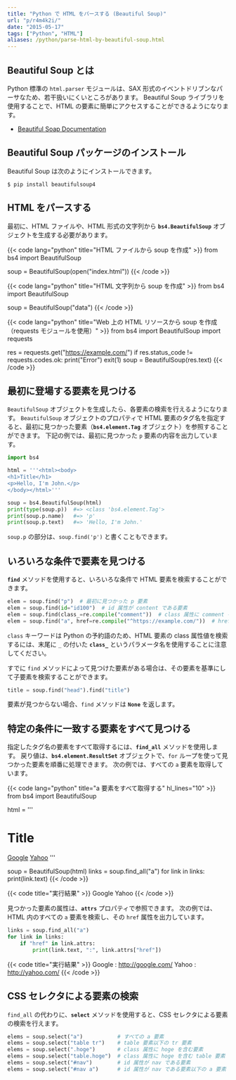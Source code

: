 ```yaml
---
title: "Python で HTML をパースする (Beautiful Soup)"
url: "p/r4m4k2i/"
date: "2015-05-17"
tags: ["Python", "HTML"]
aliases: /python/parse-html-by-beautiful-soup.html
---
```


Beautiful Soup とは
----

Python 標準の `html.parser` モジュールは、SAX 形式のイベントドリブンなパーサなため、若干扱いにくいところがあります。
Beautiful Soup ライブラリを使用することで、HTML の要素に簡単にアクセスすることができるようになります。

- [Beautiful Soap Documentation](http://www.crummy.com/software/BeautifulSoup/bs4/doc/)


Beautiful Soup パッケージのインストール
----

Beautiful Soup は次のようにインストールできます。

```console
$ pip install beautifulsoup4
```


HTML をパースする
----

最初に、HTML ファイルや、HTML 形式の文字列から __`bs4.BeautifulSoup`__ オブジェクトを生成する必要があります。

{{< code lang="python" title="HTML ファイルから soup を作成" >}}
from bs4 import BeautifulSoup

soup = BeautifulSoup(open("index.html"))
{{< /code >}}

{{< code lang="python" title="HTML 文字列から soup を作成" >}}
from bs4 import BeautifulSoup

soup = BeautifulSoup("<html>data</html>")
{{< /code >}}

{{< code lang="python" title="Web 上の HTML リソースから soup を作成（requests モジュールを使用）" >}}
from bs4 import BeautifulSoup
import requests

res = requests.get("https://example.com/")
if res.status_code != requests.codes.ok:
    print("Error")
    exit(1)
soup = BeautifulSoup(res.text)
{{< /code >}}


最初に登場する要素を見つける
----------------------------

`BeautifulSoup` オブジェクトを生成したら、各要素の検索を行えるようになります。
`BeautifulSoup` オブジェクトのプロパティで HTML 要素のタグ名を指定すると、最初に見つかった要素（__`bs4.element.Tag`__ オブジェクト）を参照することができます。
下記の例では、最初に見つかった `p` 要素の内容を出力しています。

```python
import bs4

html = '''<html><body>
<h1>Title</h1>
<p>Hello, I'm John.</p>
</body></html>'''

soup = bs4.BeautifulSoup(html)
print(type(soup.p))  #=> <class 'bs4.element.Tag'>
print(soup.p.name)   #=> 'p'
print(soup.p.text)   #=> 'Hello, I'm John.'
```

`soup.p` の部分は、`soup.find('p')` と書くこともできます。


いろいろな条件で要素を見つける
------------------------------

__`find`__ メソッドを使用すると、いろいろな条件で HTML 要素を検索することができます。

```python
elem = soup.find("p")  # 最初に見つかった p 要素
elem = soup.find(id="id100")  # id 属性が content である要素
elem = soup.find(class_=re.compile("comment"))  # class 属性に comment を含む要素
elem = soup.find("a", href=re.compile("^https://example.com/"))  # href に特定のドメイン名を含むリンク
```

`class` キーワードは Python の予約語のため、HTML 要素の class 属性値を検索するには、末尾に `_` の付いた __`class_`__ というパラメータ名を使用することに注意してください。

すでに `find` メソッドによって見つけた要素がある場合は、その要素を基準にして子要素を検索することができます。

```python
title = soup.find("head").find("title")
```

要素が見つからない場合、`find` メソッドは __`None`__ を返します。


特定の条件に一致する要素をすべて見つける
----------------------------------------

指定したタグ名の要素をすべて取得するには、__`find_all`__ メソッドを使用します。
戻り値は、__`bs4.element.ResultSet`__ オブジェクトで、`for` ループを使って見つかった要素を順番に処理できます。
次の例では、すべての `a` 要素を取得しています。

{{< code lang="python" title="a 要素をすべて取得する" hl_lines="10" >}}
from bs4 import BeautifulSoup

html = '''<html><body>
<h1>Title</h1>
<a href="https://google.com/">Google</a>
<a href="https://yahoo.com/">Yahoo</a>
</body></html>'''

soup = BeautifulSoup(html)
links = soup.find_all("a")
for link in links:
    print(link.text)
{{< /code >}}

{{< code title="実行結果" >}}
Google
Yahoo
{{< /code >}}

見つかった要素の属性は、__`attrs`__ プロパティで参照できます。
次の例では、HTML 内のすべての `a` 要素を検索し、その `href` 属性を出力しています。

```python
links = soup.find_all("a")
for link in links:
    if "href" in link.attrs:
        print(link.text, ":", link.attrs["href"])
```

{{< code title="実行結果" >}}
Google : http://google.com/
Yahoo : http://yahoo.com/
{{< /code >}}


CSS セレクタによる要素の検索
----------------------------

`find_all` の代わりに、__`select`__ メソッドを使用すると、CSS セレクタによる要素の検索を行えます。

```python
elems = soup.select("a")           # すべての a 要素
elems = soup.select("table tr")    # table 要素以下の tr 要素
elems = soup.select(".hoge")       # class 属性に hoge を含む要素
elems = soup.select("table.hoge")  # class 属性に hoge を含む table 要素
elems = soup.select("#nav")        # id 属性が nav である要素
elems = soup.select("#nav a")      # id 属性が nav である要素以下の a 要素
```

